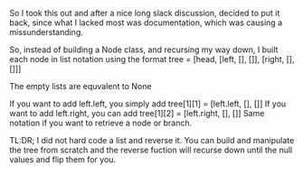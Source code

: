 So I took this out and after a nice long slack discussion, decided to put it back, 
since what I lacked most was documentation, which was causing a missunderstanding.

So, instead of building a Node class, and recursing my way down, I built each node in 
list notation using the format tree = [head, [left, [], []], [right, [], []]]

The empty lists are equvalent to None

If you want to add left.left, you simply add tree[1][1] = [left.left, [], []]
If you want to add left.right, you can add tree[1][2] = [left.right, [], []]
Same notation if you want to retrieve a node or branch.

TL:DR; I did not hard code a list and reverse it. You can build and manipulate the tree from
scratch and the reverse fuction will recurse down until the null values and flip them for you.